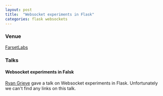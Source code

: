 ```yaml
---
layout: post
title:  "Websocket experiments in Flask"
categories: flask websockets 
---
```


### Venue

[FarsetLabs](http://www.farsetlabs.org.uk/)  

### Talks

#### Websocket experiments in Falsk 
[Ryan Grieve](https://twitter.com/thegrieve) gave a talk on Websocket experiments in Flask. Unfortunately we can't find any links on this talk.
